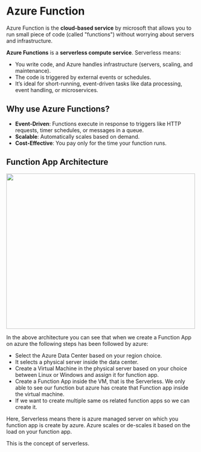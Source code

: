 # Azure Function

Azure Function is the **cloud-based service** by microsoft that allows you to run small piece of code (called "functions") without worrying about servers and infrastructure.

**Azure Functions** is a **serverless compute service**. Serverless means:
- You write code, and Azure handles infrastructure (servers, scaling, and maintenance).
- The code is triggered by external events or schedules.
- It’s ideal for short-running, event-driven tasks like data processing, event handling, or microservices.

## Why use Azure Functions?

- **Event-Driven**: Functions execute in response to triggers like HTTP requests, timer schedules, or messages in a queue.
- **Scalable**: Automatically scales based on demand.
- **Cost-Effective**: You pay only for the time your function runs.

## Function App Architecture

<img src="https://drive.google.com/uc?export=view&id=14_Q67adSir4Q7wPqIeDHNCB6o5ojfguY" width="500" height="410">

In the above architecture you can see that when we create a Function App on azure the following steps has been followed by azure:
- Select the Azure Data Center based on your region choice.
- It selects a physical server inside the data center.
- Create a Virtual Machine in the physical server based on your choice between Linux or Windows and assign it for function app.
- Create a Function App inside the VM, that is the Serverless. We only able to see our function but azure has create that Function app inside the virtual machine.
- If we want to create multiple same os related function apps so we can create it.

Here, Serverless means there is azure managed server on which you function app is create by azure. Azure scales or de-scales it based on the load on your function app.

This is the concept of serverless.

